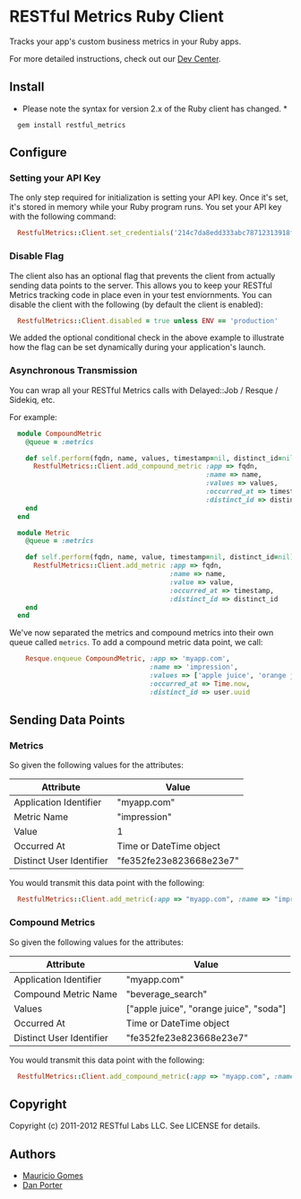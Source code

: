 # RESTful Metrics Ruby Client

Tracks your app's custom business metrics in your Ruby apps.

For more detailed instructions, check out our [Dev Center](http://devcenter.restful-labs.com/metrics/ruby_initialize).

## Install

* Please note the syntax for version 2.x of the Ruby client has changed. *

```
  gem install restful_metrics
```

## Configure

### Setting your API Key

The only step required for initialization is setting your API key. Once it's set, it's stored in memory while your Ruby program runs. You set your API key with the following command:

``` ruby
  RestfulMetrics::Client.set_credentials('214c7da8edd333abc78712313918ffe5')
```

### Disable Flag

The client also has an optional flag that prevents the client from actually sending data points to the server. This allows you to keep your RESTful Metrics tracking code in place even in your test enviornments. You can disable the client with the following (by default the client is enabled):

``` ruby
  RestfulMetrics::Client.disabled = true unless ENV == 'production'
```

We added the optional conditional check in the above example to illustrate how the flag can be set dynamically during your application's launch.

### Asynchronous Transmission

You can wrap all your RESTful Metrics calls with Delayed::Job / Resque / Sidekiq, etc.

For example:

``` ruby
  module CompoundMetric
    @queue = :metrics

    def self.perform(fqdn, name, values, timestamp=nil, distinct_id=nil)
      RestfulMetrics::Client.add_compound_metric :app => fqdn,
                                                 :name => name,
                                                 :values => values,
                                                 :occurred_at => timestamp,
                                                 :distinct_id => distinct_id
    end
  end

  module Metric
    @queue = :metrics

    def self.perform(fqdn, name, value, timestamp=nil, distinct_id=nil)
      RestfulMetrics::Client.add_metric :app => fqdn,
                                        :name => name,
                                        :value => value,
                                        :occurred_at => timestamp,
                                        :distinct_id => distinct_id
    end
  end
```

We've now separated the metrics and compound metrics into their own queue called `metrics`. To add a compound metric data point, we call:

``` ruby
    Resque.enqueue CompoundMetric, :app => 'myapp.com',
                                   :name => 'impression',
                                   :values => ['apple juice', 'orange juice', 'soda'],
                                   :occurred_at => Time.now,
                                   :distinct_id => user.uuid
```

## Sending Data Points

### Metrics

So given the following values for the attributes:

Attribute                 | Value
-------------             | -------------
Application Identifier    | "myapp.com"
Metric Name               | "impression"
Value                     | 1
Occurred At               | Time or DateTime object
Distinct User Identifier  | "fe352fe23e823668e23e7"

You would transmit this data point with the following:

``` ruby
  RestfulMetrics::Client.add_metric(:app => "myapp.com", :name => "impression", :value => 1, :occurred_at => Time.now, :distinct_id => "fe352fe23e823668e23e7")
```

### Compound Metrics

So given the following values for the attributes:

Attribute                 | Value
-------------             | -------------
Application Identifier    | "myapp.com"
Compound Metric Name      | "beverage_search"
Values                    | ["apple juice", "orange juice", "soda"]
Occurred At               | Time or DateTime object
Distinct User Identifier  | "fe352fe23e823668e23e7"

You would transmit this data point with the following:

``` ruby
  RestfulMetrics::Client.add_compound_metric(:app => "myapp.com", :name => "impression", :values => ["apple juice", "orange juice", "soda"], :occurred_at => Time.now, :distinct_id => "fe352fe23e823668e23e7")
```

## Copyright

Copyright (c) 2011-2012 RESTful Labs LLC. See LICENSE for details.

## Authors

* [Mauricio Gomes](http://github.com/mgomes)
* [Dan Porter](http://github.com/wolfpakz)
